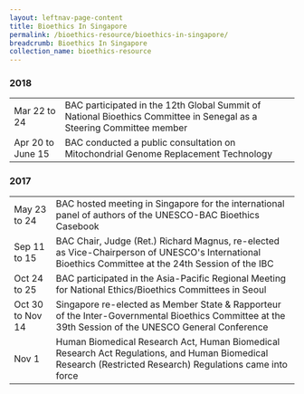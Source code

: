 ```yaml
---
layout: leftnav-page-content
title: Bioethics In Singapore
permalink: /bioethics-resource/bioethics-in-singapore/
breadcrumb: Bioethics In Singapore
collection_name: bioethics-resource
---
```


### **2018**

<table class="table-v">
  <tr>
    <td>Mar 22 to 24</td>
    <td>BAC participated in the 12th Global Summit of National Bioethics Committee in Senegal as a Steering Committee member</td>
  </tr>
  <tr>
    <td>Apr 20 to June 15</td>
    <td>BAC conducted a public consultation on Mitochondrial Genome Replacement Technology</td>
  </tr>
</table>

### **2017**

<table class="table-v">
  <tr>
    <td>May 23 to 24</td>
    <td>BAC hosted meeting in Singapore for the international panel of authors of the UNESCO-BAC Bioethics Casebook</td>
  </tr>
  <tr>
    <td>Sep 11 to 15</td>
    <td>BAC Chair, Judge (Ret.) Richard Magnus, re-elected as Vice-Chairperson of UNESCO's International Bioethics Committee at the 24th Session of the IBC</td>
  </tr>
  <tr>
    <td>Oct 24 to 25</td>
    <td>BAC participated in the Asia-Pacific Regional Meeting for National Ethics/Bioethics Committees in Seoul</td>
  </tr>
  <tr>
    <td>Oct 30 to Nov 14</td>
    <td>Singapore re-elected as Member State & Rapporteur of the Inter-Governmental Bioethics Committee at the 39th Session of the UNESCO General Conference</td>
  </tr>
  <tr>
    <td>Nov 1</td>
    <td>Human Biomedical Research Act, Human Biomedical Research Act Regulations, and Human Biomedical Research (Restricted Research) Regulations came into force</td>
  </tr>
</table>
